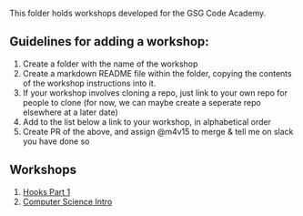 This folder holds workshops developed for the GSG Code Academy.

## Guidelines for adding a workshop:

1. Create a folder with the name of the workshop
2. Create a markdown README file within the folder, copying the contents of the workshop instructions into it.
3. If your workshop involves cloning a repo, just link to your own repo for people to clone (for now, we can maybe create a seperate repo elsewhere at a later date)
4. Add to the list below a link to your workshop, in alphabetical order
5. Create PR of the above, and assign @m4v15 to merge & tell me on slack you have done so

## Workshops

1. [Hooks Part 1](./hooks-ws)
2. [Computer Science Intro](./computer-science)
